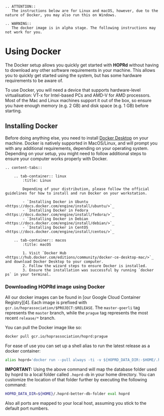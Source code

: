 ```eval_rst
.. ATTENTION::
   The instructions below are for Linux and macOS, however, due to the nature of Docker, you may also run this on Windows.
```

```eval_rst
.. WARNING::
   The docker image is in alpha stage. The following instructions may not work for you.
```

# Using Docker

The Docker setup allows you quickly get started with **HOPRd** without having to download any other software requirements in your machine. This allows you to quickly get started using the system, but has some hardware requirements to be aware of.

To use Docker, you will need a device that supports hardware-level virtualisation: VT-x for Intel-based PCs and AMD-V for AMD processors. Most of the Mac and Linux machines support it out of the box, so ensure you have enough memory \(e.g. 2 GB\) and disk space \(e.g. 1 GB\) before starting.

## Installing Docker

Before doing anything else, you need to install [Docker Desktop](https://hub.docker.com/editions/community/docker-ce-desktop-mac/) on your machine. Docker is natively supported in MacOS/Linux, and will prompt you with any additional requirements, depending on your operating system. Depending on your setup, you might need to follow additional steps to ensure your computer works properly with Docker.

```eval_rst
.. content-tabs::

    .. tab-container:: linux
        :title: Linux

        Depending of your distribution, please follow the official guidelines for how to install and run Docker on your workstation.

        - `Installing Docker in Ubuntu <https://docs.docker.com/engine/install/ubuntu/>`_
        - `Installing Docker in Fedora <https://docs.docker.com/engine/install/fedora/>`_
        - `Installing Docker in Debian <https://docs.docker.com/engine/install/debian/>`_
        - `Installing Docker in CentOS <https://docs.docker.com/engine/install/centos/>`_

    .. tab-container:: macos
        :title: macOS

        1. Visit `Docker Hub <https://hub.docker.com/editions/community/docker-ce-desktop-mac/>`_ and download Docker Desktop to your computer.
        2. Follow the wizard steps to ensure Docker is installed.
        3. Ensure the installation was successful by running `docker ps` in your terminal.
```

### Downloading HOPRd image using Docker

All our docker images can be found in [our Google Cloud Container Registry][4].
Each image is prefixed with `gcr.io/hoprassociation/$PROJECT:$RELEASE`.
The `master-goerli` tag represents the `master` branch, while the `prague` tag
represents the most recent `release/*` branch.

You can pull the Docker image like so:

```sh
docker pull gcr.io/hoprassociation/hoprd:prague
```

For ease of use you can set up a shell alias to run the latest release as a docker container:

```sh
alias hoprd='docker run --pull always -ti -v ${HOPRD_DATA_DIR:-$HOME/.hoprd-db}:/app/db -p 9091:9091 -p 3000:3000 -p 3001:3001 gcr.io/hoprassociation/hoprd:prague'
```

**IMPORTANT:** Using the above command will map the database folder used by hoprd to a local folder called `.hoprd-db` in your home directory. You can customize the location of that folder further by executing the following command:

```sh
HOPRD_DATA_DIR=${HOME}/.hoprd-better-db-folder eval hoprd
```

Also all ports are mapped to your local host, assuming you stick to the default port numbers.
